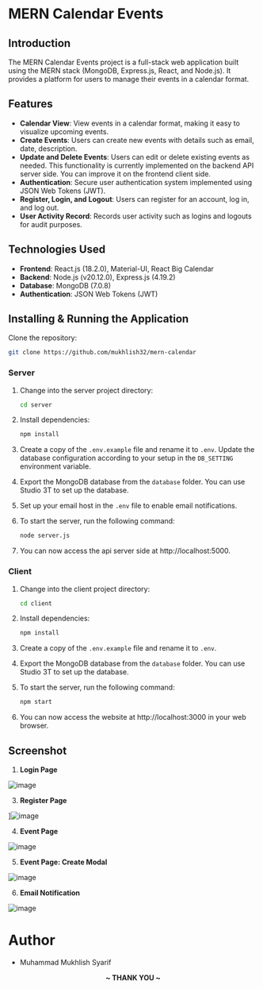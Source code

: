 
# MERN Calendar Events

## Introduction
The MERN Calendar Events project is a full-stack web application built using the MERN stack (MongoDB, Express.js, React, and Node.js). It provides a platform for users to manage their events in a calendar format.

## Features

- **Calendar View**: View events in a calendar format, making it easy to visualize upcoming events.
- **Create Events**: Users can create new events with details such as email, date, description.
- **Update and Delete Events**: Users can edit or delete existing events as needed. This functionality is currently implemented on the backend API server side. You can improve it on the frontend client side.
- **Authentication**: Secure user authentication system implemented using JSON Web Tokens (JWT).
- **Register, Login, and Logout**: Users can register for an account, log in, and log out.
- **User Activity Record**: Records user activity such as logins and logouts for audit purposes.

## Technologies Used

- **Frontend**: React.js (18.2.0), Material-UI, React Big Calendar
- **Backend**: Node.js (v20.12.0), Express.js (4.19.2)
- **Database**: MongoDB (7.0.8)
- **Authentication**: JSON Web Tokens (JWT)

## Installing & Running the Application
Clone the repository:

   ```bash
   git clone https://github.com/mukhlish32/mern-calendar
   ```
### Server
1. Change into the server project directory:

   ```bash
   cd server
   ```

2. Install dependencies:

   ```bash
   npm install
   ```

3. Create a copy of the `.env.example` file and rename it to `.env`. Update the database configuration according to your setup in the `DB_SETTING` environment variable.

4. Export the MongoDB database from the `database` folder. You can use Studio 3T to set up the database.

5. Set up your email host in the `.env` file to enable email notifications.

6. To start the server, run the following command:

   ```bash
   node server.js
   ```
7. You can now access the api server side at http://localhost:5000.

### Client
1. Change into the client project directory:

   ```bash
   cd client
   ```

2. Install dependencies:

   ```bash
   npm install
   ```

3. Create a copy of the `.env.example` file and rename it to `.env`.

4. Export the MongoDB database from the `database` folder. You can use Studio 3T to set up the database.

5. To start the server, run the following command:

   ```bash
   npm start
   ```
6. You can now access the website at http://localhost:3000 in your web browser.


## Screenshot

1. **Login Page**

![image](https://github.com/mukhlish32/mern-calendar/assets/85531251/2ca53c5f-5bb7-4210-b336-c2b578ced587)


3. **Register Page**

]![image](https://github.com/mukhlish32/mern-calendar/assets/85531251/5b612c10-fcfd-4702-90a3-efd528e0fc84)


4. **Event Page**

![image](https://github.com/mukhlish32/mern-calendar/assets/85531251/3bb9113a-a0e4-4210-8d87-98f6f28a7da6)


5. **Event Page: Create Modal**

![image](https://github.com/mukhlish32/mern-calendar/assets/85531251/f1c61072-aacd-4735-aaa1-e76ec1844f0f)


6. **Email Notification**

![image](https://github.com/mukhlish32/mern-calendar/assets/85531251/35708abf-7ae4-4dba-9ae2-435132d425a7)

# Author
- Muhammad Mukhlish Syarif



<p align="center"><b> ~ THANK YOU ~ </b></p>
